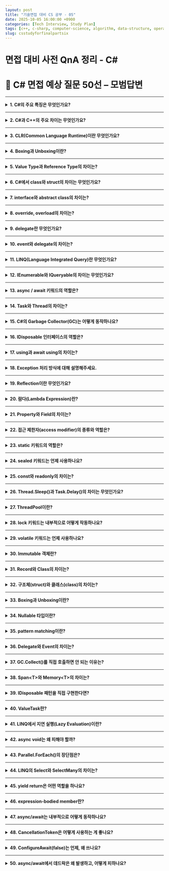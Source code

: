 ```yaml
---
layout: post
title: "기술면접 대비 CS 공부 - 05"
date: 2025-10-05 16:00:00 +0900
categories: [Tech Interview, Study Plan]
tags: [c++, c-sharp, computer-science, algorithm, data-structure, operating-system, network, database, design-pattern, unity, unreal]
slug: csstudyforfinalpartsix
---
```


# 면접 대비 사전 QnA 정리 - C#


# 🔷 C# 면접 예상 질문 50선 – 모범답변

---

<details markdown="1">
<summary><strong>1. C#의 주요 특징은 무엇인가요?</strong></summary>

<strong>🧠 핵심 요약</strong>  
- C#은 **객체지향 언어(OOP)** 기반으로, **안전성**, **생산성**, **자동 메모리 관리(GC)**, **.NET 통합성**이 강점입니다.

---

<strong>🔹 상세설명</strong>  
C#은 Microsoft의 .NET Framework 위에서 동작하는 언어로, C++의 성능과 Java의 안정성을 결합했습니다.  
주요 특징은 다음과 같습니다:  
1. **객체지향(OOP)** 지원 — 캡슐화, 상속, 다형성  
2. **자동 메모리 관리(GC)**  
3. **타입 안정성(Type Safety)**  
4. **LINQ, async/await, 람다** 등 고급 문법 제공  
5. **Cross-platform (.NET Core)** 지원  

---

<strong>💬 면접식 답변</strong>  
C#은 객체지향 언어로서 생산성과 안정성을 동시에 제공합니다.  
특히 자동 메모리 관리(GC)와 async/await 같은 고급 기능이 있어 현대적인 애플리케이션 개발에 적합합니다.
</details>

---

<details markdown="1">
<summary><strong>2. C#과 C++의 주요 차이는 무엇인가요?</strong></summary>

<strong>🧠 핵심 요약</strong>  
- C++은 **메모리 직접 제어**, C#은 **GC 자동 관리**  
- C#은 **.NET 런타임 환경에서 안전성 중심**,  
  C++은 **네이티브 퍼포먼스 중심**

---

<strong>🔹 상세설명</strong>  
| 항목 | C++ | C# |
|------|------|------|
| 메모리 | 수동 관리 (new/delete) | 자동 관리 (GC) |
| 실행 | Native (컴파일 → 기계어) | CLR 위에서 JIT 컴파일 |
| 포인터 | 직접 접근 가능 | 제한적 (unsafe 블록) |
| 플랫폼 | 독립적 빌드 필요 | .NET 런타임 종속 |
| 주요 용도 | 게임 엔진, 시스템 | 앱/서버, 클라우드 |

---

<strong>💬 면접식 답변</strong>  
C++은 메모리를 직접 다루기 때문에 성능이 높지만 위험합니다.  
C#은 .NET 런타임에서 GC로 메모리를 관리해 안정적이고 개발 속도가 빠릅니다.
</details>

---

<details markdown="1">
<summary><strong>3. CLR(Common Language Runtime)이란 무엇인가요?</strong></summary>

<strong>🧠 핵심 요약</strong>  
- .NET 실행 환경으로, C#, VB.NET 등 다양한 언어를 **공통 중간 언어(IL)** 로 실행시켜줍니다.

---

<strong>🔹 상세설명</strong>  
CLR은 .NET의 핵심 런타임 엔진입니다.  
컴파일된 C# 코드는 **IL(Intermediate Language)** 로 변환되고,  
실행 시 **JIT(Just-In-Time) 컴파일러**가 IL을 기계어로 변환합니다.  
CLR은 GC, 예외 처리, 스레드 관리, 보안, 타입 검증 등을 제공합니다.

---

<strong>💬 면접식 답변</strong>  
CLR은 .NET의 런타임으로, IL 코드를 기계어로 변환해 실행하며  
GC, 예외 처리, 보안 등을 관리해 개발자가 안정적으로 프로그램을 작성할 수 있도록 돕습니다.
</details>

---

<details markdown="1">
<summary><strong>4. Boxing과 Unboxing이란?</strong></summary>

<strong>🧠 핵심 요약</strong>  
- **Boxing**: 값 타입 → 참조 타입(object) 변환  
- **Unboxing**: 참조 타입(object) → 값 타입 변환  
- 둘 다 **성능 비용 발생**

---

<strong>🔹 상세설명</strong>  
C#에서 int, float 같은 값 타입을 object에 담으면 **Boxing**이 발생합니다.  
반대로 object에서 다시 값 타입으로 꺼낼 때는 **Unboxing**이 일어납니다.  
이 과정은 힙 메모리 할당 및 복사를 수반하므로 성능 저하의 원인이 됩니다.  

```csharp
int a = 10;
object b = a;     // Boxing
int c = (int)b;   // Unboxing
```

---

<strong>💬 면접식 답변</strong>  
Boxing은 값 타입을 참조형으로 변환하는 과정이고,  
Unboxing은 그 반대입니다.  
둘 다 힙 메모리 할당이 일어나므로 가능하면 제네릭을 사용해 피하는 것이 좋습니다.
</details>

---

<details markdown="1">
<summary><strong>5. Value Type과 Reference Type의 차이는?</strong></summary>

<strong>🧠 핵심 요약</strong>  
- **Value Type**: 스택에 저장, 복사 시 값이 복제됨  
- **Reference Type**: 힙에 저장, 참조를 공유  

---

<strong>🔹 상세설명</strong>  
| 구분 | Value Type | Reference Type |
|------|-------------|----------------|
| 저장 위치 | Stack | Heap |
| 예시 | int, float, struct | class, string, array |
| 복사 방식 | 값 복사 | 참조 복사 |
| GC 영향 | 없음 | GC 관리 대상 |

---

<strong>💬 면접식 답변</strong>  
Value Type은 스택에 직접 값이 저장되고, Reference Type은 힙에 저장된 객체를 참조합니다.  
구조체(struct)는 값 타입이고, 클래스(class)는 참조 타입입니다.
</details>

---

<details markdown="1">
<summary><strong>6. C#에서 class와 struct의 차이는 무엇인가요?</strong></summary>

<strong>🧠 핵심 요약</strong>  
- **class**: 참조 타입(Heap), 상속 가능  
- **struct**: 값 타입(Stack), 상속 불가  

---

<strong>🔹 상세설명</strong>  
- struct는 **값 타입**이라 스택에 저장되고, 복사 시 값 자체가 복제됩니다.  
- class는 **참조 타입**으로 힙에 저장되고, GC의 관리 대상입니다.  
- struct는 **상속이 불가능**, 하지만 인터페이스 구현은 가능.  

---

<strong>💬 면접식 답변</strong>  
class는 참조 타입으로 힙에 저장되고 상속이 가능하지만,  
struct는 값 타입으로 가볍고 빠르며 주로 작은 데이터 묶음을 표현할 때 사용합니다.
</details>

---

<details markdown="1">
<summary><strong>7. interface와 abstract class의 차이는?</strong></summary>

<strong>🧠 핵심 요약</strong>  
- **interface**: 규약 정의 (모든 메서드 추상)  
- **abstract class**: 일부 구현 포함 가능  

---

<strong>🔹 상세설명</strong>  
| 항목 | interface | abstract class |
|------|------------|----------------|
| 목적 | 계약 정의 | 공통 로직 + 추상 정의 |
| 구현 여부 | 불가능 (C# 8.0 이후 default 가능) | 가능 |
| 다중 상속 | 가능 | 불가능 |
| 필드 보유 | 불가 | 가능 |

---

<strong>💬 면접식 답변</strong>  
interface는 규약을 정의하고, abstract class는 공통 로직을 포함할 수 있습니다.  
보통 클래스 간 공통 기능을 나누고 싶다면 abstract class,  
역할 정의 위주라면 interface를 사용합니다.
</details>

---

<details markdown="1">
<summary><strong>8. override, overload의 차이는?</strong></summary>

<strong>🧠 핵심 요약</strong>  
- **override**: 부모의 virtual 메서드 재정의  
- **overload**: 같은 이름, 다른 매개변수로 다형성 구현  

---

<strong>🔹 상세설명</strong>  
```csharp
class Base {
    public virtual void Print() {}
}

class Derived : Base {
    public override void Print() {}  // override
}

void Print(int a) {}  
void Print(string s) {}  // overload
```
- 오버로딩은 **컴파일 타임 다형성**,  
  오버라이드는 **런타임 다형성**.  

---

<strong>💬 면접식 답변</strong>  
Overload는 같은 이름의 메서드를 인자만 다르게 정의하는 것이고,  
Override는 부모 클래스의 virtual 메서드를 재정의하는 것입니다.
</details>

---

<details markdown="1">
<summary><strong>9. delegate란 무엇인가요?</strong></summary>

<strong>🧠 핵심 요약</strong>  
- 메서드를 **변수처럼 참조**할 수 있는 형식  
- 콜백(callback) 구현에 사용  

---

<strong>🔹 상세설명</strong>  
```csharp
delegate void MyDelegate(string msg);
MyDelegate d = Print;
d("Hello!");
```
- 메서드를 참조하는 타입으로, 이벤트 시스템과 콜백 함수에 사용됩니다.  
- C#에서는 **람다, 익명 메서드**와 결합되어 강력한 표현 가능.  

---

<strong>💬 면접식 답변</strong>  
Delegate는 메서드를 변수처럼 저장하고 실행할 수 있는 참조 타입입니다.  
주로 콜백 함수나 이벤트 처리에서 사용됩니다.
</details>

---

<details markdown="1">
<summary><strong>10. event와 delegate의 차이는?</strong></summary>

<strong>🧠 핵심 요약</strong>  
- **delegate**: 메서드 참조  
- **event**: delegate를 기반으로 한 **이벤트 모델**

---

<strong>🔹 상세설명</strong>  
- event는 delegate를 캡슐화해 외부에서 직접 호출 불가.  
- 이벤트 구독(`+=`), 해제(`-=`)만 허용.  

```csharp
public event Action OnClicked;
```

---

<strong>💬 면접식 답변</strong>  
delegate는 단순히 메서드를 참조하는 타입이고,  
event는 delegate를 기반으로 한 안전한 이벤트 시스템입니다.  
event는 외부에서 직접 실행할 수 없다는 점이 다릅니다.
</details>

---

<details markdown="1">
<summary><strong>11. LINQ(Language Integrated Query)란 무엇인가요?</strong></summary>

<strong>🧠 핵심 요약</strong>  
- LINQ는 C#에서 **데이터를 질의(Query)** 하는 기능.  
- SQL 스타일 문법을 코드에 직접 통합할 수 있음.

---

<strong>🔹 상세설명</strong>  
- LINQ는 컬렉션, XML, DB 등 다양한 데이터 소스를 일관된 방식으로 탐색할 수 있게 해줍니다.  
- `IEnumerable<T>` 또는 `IQueryable<T>`를 기반으로 동작합니다.  
- **지연 실행(Lazy Evaluation)** 을 지원하여, 실제로 결과가 필요할 때만 쿼리가 실행됩니다.

```csharp
var result = from n in numbers
             where n % 2 == 0
             select n;
```

---

<strong>💬 면접식 답변</strong>  
LINQ는 C#에 내장된 데이터 질의 언어로, SQL처럼 데이터를 직접 필터링하고 가공할 수 있습니다.  
코드 가독성과 유지보수성이 높아지는 장점이 있습니다.
</details>

---

<details markdown="1">
<summary><strong>12. IEnumerable와 IQueryable의 차이는 무엇인가요?</strong></summary>

<strong>🧠 핵심 요약</strong>  
- `IEnumerable`: **메모리 내 컬렉션**에서 순차적으로 처리.  
- `IQueryable`: **원격 데이터 소스(DB)** 에 질의문으로 변환되어 실행.

---

<strong>🔹 상세설명</strong>  
- `IEnumerable`은 데이터를 **모두 가져온 뒤** 필터링. (메모리 내 연산)  
- `IQueryable`은 **지연 실행 쿼리**를 SQL로 변환해 DB에서 처리.  
- `IQueryable`은 LINQ-to-SQL, Entity Framework에서 주로 사용됩니다.

---

<strong>💬 면접식 답변</strong>  
IEnumerable은 메모리 내 컬렉션용, IQueryable은 DB 질의용입니다.  
즉, IQueryable은 SQL로 변환되어 서버에서 실행되므로 성능 면에서 효율적입니다.
</details>

---

<details markdown="1">
<summary><strong>13. async / await 키워드의 역할은?</strong></summary>

<strong>🧠 핵심 요약</strong>  
- **async**: 비동기 메서드 정의  
- **await**: 비동기 작업을 기다림 (스레드 블로킹 없이)

---

<strong>🔹 상세설명</strong>  
- `async` 메서드는 내부에 `await`를 포함해 비동기 실행을 정의.  
- `await`는 **비동기 작업(Task)** 이 완료될 때까지 제어권을 반환.  
- 스레드를 블로킹하지 않아 UI 응답성이 유지됩니다.

```csharp
async Task<int> LoadDataAsync() {
    await Task.Delay(1000);
    return 42;
}
```

---

<strong>💬 면접식 답변</strong>  
async/await는 비동기 작업을 동기식처럼 작성할 수 있게 해주는 구문입니다.  
스레드를 블로킹하지 않아 UI나 서버 응답성을 유지할 수 있습니다.
</details>

---

<details markdown="1">
<summary><strong>14. Task와 Thread의 차이는?</strong></summary>

<strong>🧠 핵심 요약</strong>  
- **Thread**: 실제 OS 레벨의 실행 단위  
- **Task**: Thread 위에서 동작하는 **작업 단위(추상화)**  

---

<strong>🔹 상세설명</strong>  
- Thread는 OS가 직접 관리하며, 생성 비용이 높습니다.  
- Task는 ThreadPool 위에서 실행되며, **스케줄링과 예외 처리**가 내장되어 있습니다.  
- 비동기 병렬 처리 시 `Task`를 권장합니다.

```csharp
Task.Run(() => Console.WriteLine("Async Task"));
```

---

<strong>💬 면접식 답변</strong>  
Thread는 실제 실행 단위이고, Task는 이를 추상화한 고수준 작업 단위입니다.  
Task는 예외 처리와 스케줄링을 자동으로 관리하기 때문에 더 안전합니다.
</details>

---

<details markdown="1">
<summary><strong>15. C#의 Garbage Collector(GC)는 어떻게 동작하나요?</strong></summary>

<strong>🧠 핵심 요약</strong>  
- **세대별(Generational) GC** 구조  
- 불필요한 객체를 자동으로 회수하며, 힙을 관리함.

---

<strong>🔹 상세설명</strong>  
- C# GC는 **세대(Generation 0, 1, 2)** 로 구분합니다.  
- 최근 생성된 객체(Gen 0)는 빠르게 수집되고, 오래된 객체는 상위 세대로 승격됩니다.  
- GC는 Mark → Sweep → Compact 과정을 거칩니다.  
- 백그라운드 수집, Low Latency 모드 등도 제공됩니다.

---

<strong>💬 면접식 답변</strong>  
C#의 GC는 세대별 수집 방식을 사용해 성능을 최적화합니다.  
짧게 사는 객체는 빠르게 회수하고, 오래 사는 객체는 덜 자주 검사해 효율을 높입니다.
</details>

---

<details markdown="1">
<summary><strong>16. IDisposable 인터페이스의 역할은?</strong></summary>

<strong>🧠 핵심 요약</strong>  
- **비관리 리소스**(파일, DB, 소켓 등)를 명시적으로 해제하는 패턴 제공.

---

<strong>🔹 상세설명</strong>  
- GC는 관리 힙만 회수하므로, **파일 핸들·소켓·DB 연결** 같은 비관리 자원은 직접 해제해야 합니다.  
- `IDisposable.Dispose()` 메서드로 리소스 해제를 정의하고,  
  `using` 문으로 자동 호출할 수 있습니다.

```csharp
using (var fs = new FileStream("data.txt", FileMode.Open)) {
    // 파일 사용
}
```

---

<strong>💬 면접식 답변</strong>  
IDisposable은 비관리 리소스를 안전하게 해제하기 위한 인터페이스입니다.  
using 문을 사용하면 Dispose가 자동 호출되어 누수를 방지합니다.
</details>

---

<details markdown="1">
<summary><strong>17. using과 await using의 차이는?</strong></summary>

<strong>🧠 핵심 요약</strong>  
- **using**: 동기 리소스 해제  
- **await using**: 비동기 리소스 해제 (`IAsyncDisposable`)

---

<strong>🔹 상세설명</strong>  
C# 8.0부터 `IAsyncDisposable` 인터페이스가 도입되어  
비동기 리소스를 안전하게 해제할 수 있습니다.  

```csharp
await using var conn = new SqlConnection(...);
```

- `DisposeAsync()` 메서드가 호출되어 비동기적으로 리소스 정리 수행.

---

<strong>💬 면접식 답변</strong>  
await using은 비동기 리소스를 해제하기 위한 구문으로,  
네트워크 스트림이나 DB 연결처럼 비동기 처리가 필요한 자원에서 사용됩니다.
</details>

---

<details markdown="1">
<summary><strong>18. Exception 처리 방식에 대해 설명해주세요.</strong></summary>

<strong>🧠 핵심 요약</strong>  
- C#은 **try-catch-finally** 구문으로 예외를 처리.  
- 예외는 **객체(클래스)** 형태로 전달됩니다.

---

<strong>🔹 상세설명</strong>  
- 모든 예외는 `System.Exception`을 상속.  
- 예외 발생 시 스택 언와인딩(Stack Unwinding)이 일어나며,  
  가장 가까운 catch 블록이 실행됩니다.  
- finally는 예외 여부와 관계없이 항상 실행됩니다.  

---

<strong>💬 면접식 답변</strong>  
C#의 예외는 객체 기반으로 전달되며, try-catch-finally로 안전하게 처리합니다.  
자원 해제가 필요할 땐 finally 또는 using을 함께 사용하는 것이 좋습니다.
</details>

---

<details markdown="1">
<summary><strong>19. Reflection이란 무엇인가요?</strong></summary>

<strong>🧠 핵심 요약</strong>  
- 실행 중에 **형식 정보(Type Metadata)** 를 조사·조작하는 기능.  

---

<strong>🔹 상세설명</strong>  
Reflection은 런타임에 객체의 타입, 메서드, 프로퍼티, 어트리뷰트를 조회하고 호출할 수 있게 합니다.  

```csharp
Type t = typeof(MyClass);
MethodInfo m = t.GetMethod("Run");
m.Invoke(obj, null);
```

- 주로 **플러그인 로딩**, **DI 컨테이너**, **직렬화** 등에 사용됩니다.  
- 단점: 성능이 느리고, 런타임 오류 가능성이 있음.  

---

<strong>💬 면접식 답변</strong>  
Reflection은 런타임에 타입 정보를 읽거나 수정하는 기능입니다.  
DI 컨테이너나 JSON 직렬화 라이브러리 내부에서 많이 사용됩니다.
</details>

---

<details markdown="1">
<summary><strong>20. 람다(Lambda Expression)란?</strong></summary>

<strong>🧠 핵심 요약</strong>  
- 익명 메서드를 간결하게 표현하는 문법.  
- delegate와 함께 사용됨.

---

<strong>🔹 상세설명</strong>  
```csharp
Func<int, int> square = x => x * x;
```
- 람다는 익명 함수로, 인라인에서 정의 가능.  
- **LINQ**, **이벤트**, **Task**, **Delegate** 등에서 자주 사용됩니다.  
- `=>` 연산자는 입력과 출력의 관계를 나타냅니다.  

---

<strong>💬 면접식 답변</strong>  
람다는 익명 메서드를 간단히 표현하는 문법으로, 코드 가독성을 높이고  
LINQ나 콜백 함수에서 자주 활용됩니다.
</details>

---

<details markdown="1">
<summary><strong>21. Property와 Field의 차이는?</strong></summary>

<strong>🧠 핵심 요약</strong>  
- **Field**: 실제 데이터를 저장하는 변수  
- **Property**: Field를 캡슐화한 접근자  

---

<strong>🔹 상세설명</strong>  
```csharp
private int _hp;
public int HP {
    get => _hp;
    set => _hp = Math.Max(0, value);
}
```
- Property는 Field에 접근하기 전 **유효성 검사, 로직 삽입**이 가능.  
- **자동 구현 프로퍼티(auto-property)**: `public int HP { get; set; }`  

---

<strong>💬 면접식 답변</strong>  
Field는 단순한 데이터 저장소이고, Property는 이를 제어하는 인터페이스 역할을 합니다.  
캡슐화를 유지하기 위해 Field 대신 Property를 사용하는 것이 일반적입니다.
</details>

---

<details markdown="1">
<summary><strong>22. 접근 제한자(access modifier)의 종류와 역할은?</strong></summary>

<strong>🧠 핵심 요약</strong>  
- **public**: 모든 곳에서 접근 가능  
- **private**: 클래스 내부 전용  
- **protected**, **internal**, **protected internal**, **private protected** 지원

---

<strong>🔹 상세설명</strong>  
| 제한자 | 설명 |
|---------|------|
| public | 모든 코드에서 접근 가능 |
| private | 클래스 내부 전용 |
| protected | 상속 클래스에서 접근 가능 |
| internal | 같은 어셈블리 내에서 접근 가능 |
| protected internal | 상속 + 같은 어셈블리 |
| private protected | 상속 + 같은 클래스 내 |

---

<strong>💬 면접식 답변</strong>  
접근 제한자는 클래스의 캡슐화를 강화하는 역할을 합니다.  
보통 필드는 private, Property는 public으로 두어 내부 상태를 보호합니다.
</details>

---

<details markdown="1">
<summary><strong>23. static 키워드의 역할은?</strong></summary>

<strong>🧠 핵심 요약</strong>  
- 클래스의 **인스턴스와 무관하게** 공통으로 사용하는 멤버를 정의.  

---

<strong>🔹 상세설명</strong>  
- static 멤버는 **클래스 단위로 공유**되며, 인스턴스 생성 없이 접근 가능합니다.  
- 프로그램 시작 시 메모리에 한 번만 로드됩니다.  
- 정적 생성자(static constructor)는 한 번만 실행됩니다.

---

<strong>💬 면접식 답변</strong>  
static은 모든 인스턴스가 공유하는 멤버를 정의할 때 사용합니다.  
전역 유틸리티 클래스나 Singleton 구현 시 자주 사용됩니다.
</details>

---

<details markdown="1">
<summary><strong>24. sealed 키워드는 언제 사용하나요?</strong></summary>

<strong>🧠 핵심 요약</strong>  
- 클래스의 **상속을 금지**하거나  
  메서드의 **재정의를 방지**할 때 사용.

---

<strong>🔹 상세설명</strong>  
- `sealed class` → 더 이상 상속 불가  
- `sealed override` → 상속받은 메서드 재정의 불가  

```csharp
sealed class Player {}
```

---

<strong>💬 면접식 답변</strong>  
sealed는 클래스나 메서드의 상속·재정의를 막아 안정성과 의도된 동작을 보장합니다.
</details>

---

<details markdown="1">
<summary><strong>25. const와 readonly의 차이는?</strong></summary>

<strong>🧠 핵심 요약</strong>  
- **const**: 컴파일 타임 상수  
- **readonly**: 런타임에 한 번만 할당 가능  

---

<strong>🔹 상세설명</strong>  
- const는 컴파일 시 값이 결정됨. (컴파일된 곳에 상수값 삽입)  
- readonly는 생성자에서 한 번만 할당 가능.  

```csharp
const float PI = 3.14f;
readonly string Name = "Lorkhan";
```

---

<strong>💬 면접식 답변</strong>  
const는 컴파일 시 고정되는 상수이고, readonly는 런타임에 한 번만 설정 가능한 상수입니다.  
주로 객체별 상수엔 readonly를, 전역 상수엔 const를 사용합니다.
</details>

---

<details markdown="1">
<summary><strong>26. Thread.Sleep()과 Task.Delay()의 차이는 무엇인가요?</strong></summary>

<strong>🧠 핵심 요약</strong>  
- `Thread.Sleep()`은 **현재 스레드를 차단(blocking)**  
- `Task.Delay()`는 **비동기로 대기(non-blocking)**

---

<strong>🔹 상세설명</strong>  
- `Thread.Sleep(ms)`는 지정된 시간 동안 **스레드를 정지**시켜 CPU를 점유하지 않게 합니다.  
- 하지만, 스레드 자체가 멈추므로 UI나 다른 비동기 작업이 함께 정지할 수 있습니다.  
- `Task.Delay(ms)`는 Task 기반 비동기 대기 함수로, 스레드를 점유하지 않고 **비동기적으로 기다립니다.**

```csharp
await Task.Delay(1000); // 스레드 점유 X
Thread.Sleep(1000);     // 스레드 차단 O
```

---

<strong>💬 면접식 답변</strong>  
Thread.Sleep은 실제 스레드를 멈추지만, Task.Delay는 스레드를 점유하지 않고 기다립니다.  
UI나 서버 환경에서는 Task.Delay를 사용해야 효율적입니다.
</details>

---

<details markdown="1">
<summary><strong>27. ThreadPool이란?</strong></summary>

<strong>🧠 핵심 요약</strong>  
- **재사용 가능한 스레드 집합**으로, Task나 비동기 처리의 기반 구조.  

---

<strong>🔹 상세설명</strong>  
- .NET 런타임은 미리 일정 수의 스레드를 생성해 두고, 요청이 오면 재활용합니다.  
- 스레드 생성·소멸 비용이 크기 때문에, 재사용을 통해 성능을 높입니다.  
- `Task.Run()` 역시 내부적으로 ThreadPool을 사용합니다.

---

<strong>💬 면접식 답변</strong>  
ThreadPool은 재사용 가능한 스레드 모음으로, 매번 새 스레드를 만들지 않고 효율적으로 작업을 처리합니다.  
대부분의 비동기 작업은 ThreadPool 기반으로 동작합니다.
</details>

---

<details markdown="1">
<summary><strong>28. lock 키워드는 내부적으로 어떻게 작동하나요?</strong></summary>

<strong>🧠 핵심 요약</strong>  
- Monitor.Enter/Exit 구조를 래핑한 문법.  
- 하나의 스레드만 해당 블록에 진입하도록 보장.

---

<strong>🔹 상세설명</strong>  
- `lock(obj)`는 Monitor 클래스를 이용해 스레드 간 자원 접근을 제어합니다.  
- 동시에 두 스레드가 같은 객체를 잠그려 하면, 하나는 대기 상태로 들어갑니다.  
- deadlock 방지를 위해 항상 lock 순서를 일관성 있게 유지해야 합니다.

```csharp
lock (syncObj) {
    // 임계 구역
}
```

---

<strong>💬 면접식 답변</strong>  
lock은 Monitor 기반으로 동작하며, 한 번에 한 스레드만 임계 구역에 들어갈 수 있게 합니다.  
단, lock 순서를 지키지 않으면 데드락이 발생할 수 있습니다.
</details>

---

<details markdown="1">
<summary><strong>29. volatile 키워드는 언제 사용하나요?</strong></summary>

<strong>🧠 핵심 요약</strong>  
- CPU 캐시가 아닌 **메인 메모리**에서 항상 값을 읽게 함.  
- 멀티스레드 환경에서 변수 일관성을 보장.

---

<strong>🔹 상세설명</strong>  
- 컴파일러나 CPU가 변수 접근을 최적화하면서 캐시를 사용할 수 있습니다.  
- volatile을 붙이면 해당 변수는 매번 메모리에서 읽고, 캐시에 저장되지 않습니다.  
- 단, 복합 연산(++, += 등)은 여전히 원자적이지 않으므로 lock이 필요할 수 있습니다.

---

<strong>💬 면접식 답변</strong>  
volatile은 멀티스레드 환경에서 변수의 최신 값을 보장하기 위한 키워드입니다.  
하지만 원자성을 보장하지 않으므로, 필요 시 lock과 함께 사용합니다.
</details>

---

<details markdown="1">
<summary><strong>30. Immutable 객체란?</strong></summary>

<strong>🧠 핵심 요약</strong>  
- 한 번 생성되면 **상태가 변경되지 않는 객체**  
- 스레드 안전(Thread-safe)함.

---

<strong>🔹 상세설명</strong>  
- 대표 예: `string`, `System.Uri`, `DateTime`  
- 내부 값이 바뀌면 새 객체를 반환합니다.  
- 데이터의 일관성과 스레드 안전성을 유지할 수 있습니다.  

```csharp
string a = "Hello";
string b = a.Replace("H", "Y"); // 새로운 문자열 생성
```

---

<strong>💬 면접식 답변</strong>  
Immutable 객체는 한 번 만들어지면 변경할 수 없기 때문에, 스레드 간 공유 시 안전합니다.  
string이나 record가 대표적인 예입니다.
</details>

---

<details markdown="1">
<summary><strong>31. Record와 Class의 차이는?</strong></summary>

<strong>🧠 핵심 요약</strong>  
- Record: **값 기반(Value-based)** 비교  
- Class: **참조 기반(Reference-based)** 비교

---

<strong>🔹 상세설명</strong>  
- record는 값의 동등성(Equals, ==)을 자동으로 비교합니다.  
- class는 참조 비교(같은 객체인지)만 수행합니다.  
- record는 `with` 키워드로 불변 데이터 복사가 가능합니다.  

```csharp
public record Player(string Name, int Level);
```

---

<strong>💬 면접식 답변</strong>  
record는 값 자체로 동일성을 판단하고, class는 참조로 판단합니다.  
즉, record는 DTO나 immutable 데이터 전달용으로 적합합니다.
</details>

---

<details markdown="1">
<summary><strong>32. 구조체(struct)와 클래스(class)의 차이는?</strong></summary>

<strong>🧠 핵심 요약</strong>  
- **struct**: 값 타입 (스택에 저장)  
- **class**: 참조 타입 (힙에 저장)

---

<strong>🔹 상세설명</strong>  
- struct는 복사가 이루어지고, class는 참조가 전달됩니다.  
- struct는 상속이 불가능하지만 인터페이스는 구현할 수 있습니다.  
- 소규모 데이터 집합(Point, Vector 등)에 유리합니다.

---

<strong>💬 면접식 답변</strong>  
struct는 값 타입이라 가볍고 빠르지만 상속이 불가능합니다.  
class는 참조 타입으로, 더 큰 객체나 다형성이 필요한 경우 적합합니다.
</details>

---

<details markdown="1">
<summary><strong>33. Boxing과 Unboxing이란?</strong></summary>

<strong>🧠 핵심 요약</strong>  
- **Boxing**: 값 타입을 참조 타입(object)으로 변환  
- **Unboxing**: 참조 타입을 다시 값 타입으로 변환

---

<strong>🔹 상세설명</strong>  
- 박싱 시 힙에 새 객체가 생성되어 값이 복사됩니다.  
- 언박싱 시 다시 스택으로 값을 꺼내와 캐스팅됩니다.  
- 성능 오버헤드가 크기 때문에 자주 수행되면 피해야 합니다.  

```csharp
int a = 10;
object b = a;   // Boxing
int c = (int)b; // Unboxing
```

---

<strong>💬 면접식 답변</strong>  
Boxing은 값 타입을 object로 감싸는 과정이고, Unboxing은 반대로 되돌리는 과정입니다.  
힙 메모리를 사용하므로 성능에 주의해야 합니다.
</details>

---

<details markdown="1">
<summary><strong>34. Nullable 타입이란?</strong></summary>

<strong>🧠 핵심 요약</strong>  
- 값 타입에 null을 허용하기 위한 타입(`T?`)  

---

<strong>🔹 상세설명</strong>  
- 일반 값 타입(int, float)은 null 불가.  
- `int?`, `float?` 등으로 선언하면 null 값을 가질 수 있습니다.  
- `HasValue`와 `Value` 속성으로 접근합니다.  

---

<strong>💬 면접식 답변</strong>  
Nullable은 값 타입에서도 null을 다룰 수 있게 해주는 기능입니다.  
DB나 입력 데이터에서 값이 비어 있을 수 있는 경우 유용합니다.
</details>

---

<details markdown="1">
<summary><strong>35. pattern matching이란?</strong></summary>

<strong>🧠 핵심 요약</strong>  
- **조건 분기문을 더 간결하게 표현**하는 기능.  
- C# 7 이상부터 switch 표현식 강화.

---

<strong>🔹 상세설명</strong>  
- 타입 검사, 값 비교, null 체크를 간결하게 수행.  
- `switch`, `is`, `when` 패턴을 조합해 사용.  

```csharp
object obj = 42;
if (obj is int n && n > 0)
    Console.WriteLine("Positive int");
```

---

<strong>💬 면접식 답변</strong>  
pattern matching은 타입과 조건을 동시에 검사하는 문법으로,  
switch와 is 구문을 간결하게 만들어줍니다.
</details>

---

<details markdown="1">
<summary><strong>36. Delegate와 Event의 차이는?</strong></summary>

<strong>🧠 핵심 요약</strong>  
- **Delegate**: 함수 포인터  
- **Event**: Delegate에 접근 제어자를 추가한 것

---

<strong>🔹 상세설명</strong>  
- Delegate는 콜백을 위한 타입으로, 여러 메서드를 동시에 등록할 수 있습니다.  
- Event는 외부에서 **+=, -=** 만 가능하고, 직접 호출은 불가능합니다.  

---

<strong>💬 면접식 답변</strong>  
Delegate는 함수를 직접 참조하는 타입이고, Event는 이를 안전하게 감싸 외부 호출을 막은 구조입니다.
</details>

---

<details markdown="1">
<summary><strong>37. GC.Collect()를 직접 호출하면 안 되는 이유는?</strong></summary>

<strong>🧠 핵심 요약</strong>  
- GC는 자동으로 최적화된 시점에 동작  
- 강제 호출 시 **성능 저하와 일시 정지** 발생

---

<strong>🔹 상세설명</strong>  
- GC는 세대별로 메모리를 효율적으로 관리합니다.  
- 개발자가 임의로 `GC.Collect()`를 호출하면, 모든 세대를 강제로 검사하여 프로그램이 멈출 수 있습니다.  
- 일반적으로 명시 호출은 권장되지 않습니다.  

---

<strong>💬 면접식 답변</strong>  
GC.Collect()는 런타임의 최적화된 타이밍을 깨뜨리므로, 직접 호출은 피해야 합니다.  
특수한 상황(대규모 자원 해제 직후 등)에서만 예외적으로 사용됩니다.
</details>

---

<details markdown="1">
<summary><strong>38. Span&lt;T&gt;와 Memory&lt;T&gt;의 차이는?</strong></summary>

<strong>🧠 핵심 요약</strong>  
- Span: **스택 메모리 전용**(비관리 메모리 접근 불가)  
- Memory: **비동기·힙 메모리까지 지원**

---

<strong>🔹 상세설명</strong>  
- Span은 구조체 기반이며, **스택 영역에서 빠른 슬라이싱**을 지원.  
- Memory는 힙·비동기 시나리오에서도 안전하게 데이터를 관리.  
- Span은 `ref struct`이므로 async, lambda 등에서 사용 불가.

---

<strong>💬 면접식 답변</strong>  
Span은 빠른 메모리 접근용 스택 기반 구조체고, Memory는 비동기·힙까지 확장 가능한 버전입니다.
</details>

---

<details markdown="1">
<summary><strong>39. IDisposable 패턴을 직접 구현한다면?</strong></summary>

<strong>🧠 핵심 요약</strong>  
- Dispose 호출 여부를 추적하고, 중복 해제 방지.  

---

<strong>🔹 상세설명</strong>  
```csharp
public class MyClass : IDisposable {
    private bool disposed;
    public void Dispose() {
        if (!disposed) {
            disposed = true;
            GC.SuppressFinalize(this);
        }
    }
}
```

---

<strong>💬 면접식 답변</strong>  
Dispose 패턴은 리소스가 한 번만 해제되도록 보호하고,  
GC가 중복으로 호출하지 않게 SuppressFinalize를 사용합니다.
</details>

---

<details markdown="1">
<summary><strong>40. ValueTask란?</strong></summary>

<strong>🧠 핵심 요약</strong>  
- Task보다 **가벼운 비동기 반환 타입**  
- 결과가 즉시 제공될 때 성능 이점이 있음.

---

<strong>🔹 상세설명</strong>  
- Task는 항상 힙 객체를 생성하지만, ValueTask는 구조체로 힙 할당을 줄입니다.  
- 단, 재사용이나 중복 Await은 금지되어 있습니다.  

---

<strong>💬 면접식 답변</strong>  
ValueTask는 경량 비동기 반환 타입으로, 자주 호출되는 함수에서 불필요한 Task 생성 비용을 줄여줍니다.
</details>

---

<details markdown="1">
<summary><strong>41. LINQ에서 지연 실행(Lazy Evaluation)이란?</strong></summary>

<strong>🧠 핵심 요약</strong>  
- 결과가 실제로 필요할 때만 쿼리가 실행되는 메커니즘.

---

<strong>🔹 상세설명</strong>  
- LINQ의 대부분의 연산자는 `IEnumerable`을 반환합니다.  
- `ToList()`, `Count()` 등을 호출해야 쿼리가 실행됩니다.  

---

<strong>💬 면접식 답변</strong>  
LINQ는 기본적으로 지연 실행을 사용해, 결과가 필요할 때만 실제 데이터를 가져옵니다.  
이를 통해 불필요한 연산을 줄일 수 있습니다.
</details>

---

<details markdown="1">
<summary><strong>42. async void는 왜 피해야 할까?</strong></summary>

<strong>🧠 핵심 요약</strong>  
- 예외를 잡을 수 없고, 호출자가 제어할 수 없음.

---

<strong>🔹 상세설명</strong>  
- 일반적으로 `Task`나 `Task<T>`를 반환해야 예외를 await로 전달 가능.  
- async void는 이벤트 핸들러 외에는 사용 금지.  

---

<strong>💬 면접식 답변</strong>  
async void는 호출자가 완료 여부나 예외를 알 수 없기 때문에, Task를 반환해야 안전한 비동기 처리가 가능합니다.
</details>

---

<details markdown="1">
<summary><strong>43. Parallel.ForEach()의 장단점은?</strong></summary>

<strong>🧠 핵심 요약</strong>  
- 장점: 자동 병렬화, 빠른 데이터 처리  
- 단점: 순서 보장 X, 부하 균형 이슈

---

<strong>🔹 상세설명</strong>  
- 내부적으로 ThreadPool을 사용하여 병렬 반복 수행.  
- 작업 순서가 중요하거나 부하가 불균일하면 속도 저하 가능.  

---

<strong>💬 면접식 답변</strong>  
Parallel.ForEach는 CPU 코어를 활용해 반복문을 병렬 실행하지만,  
순서나 부하 균형이 중요하다면 Task 기반 병렬화가 더 적합합니다.
</details>

---

<details markdown="1">
<summary><strong>44. LINQ의 Select와 SelectMany의 차이는?</strong></summary>

<strong>🧠 핵심 요약</strong>  
- Select: 1:1 매핑  
- SelectMany: 1:N 평탄화(flatten)

---

<strong>🔹 상세설명</strong>  
- Select는 각 요소를 새 값으로 변환.  
- SelectMany는 내부 컬렉션을 하나로 평탄화.  

```csharp
list.SelectMany(x => x.Items);
```

---

<strong>💬 면접식 답변</strong>  
Select는 요소 변환, SelectMany는 내부 컬렉션을 풀어서 단일 시퀀스로 만듭니다.
</details>

---

<details markdown="1">
<summary><strong>45. yield return은 어떤 역할을 하나요?</strong></summary>

<strong>🧠 핵심 요약</strong>  
- 반복자(iterator)를 간결하게 구현하는 문법.  

---

<strong>🔹 상세설명</strong>  
- 상태를 저장하고, 다음 호출 시 이어서 실행됩니다.  
- 전체 데이터를 미리 만들지 않고 순차적으로 반환.  

```csharp
IEnumerable<int> GetNumbers() {
    for (int i = 0; i < 3; i++) yield return i;
}
```

---

<strong>💬 면접식 답변</strong>  
yield return은 데이터를 한 번에 모두 생성하지 않고, 필요할 때 하나씩 반환하는 반복자입니다.
</details>

---

<details markdown="1">
<summary><strong>46. expression-bodied member란?</strong></summary>

<strong>🧠 핵심 요약</strong>  
- 간단한 속성·메서드를 `=>`로 표현하는 문법.  

---

<strong>🔹 상세설명</strong>  
```csharp
public int HP => _hp;
public void Print() => Console.WriteLine("Hello");
```
- 한 줄로 작성할 수 있어 가독성이 높습니다.

---

<strong>💬 면접식 답변</strong>  
expression-bodied member는 간단한 getter나 단일 구문을 깔끔하게 표현하기 위한 문법입니다.
</details>

---

<details markdown="1">
<summary><strong>47. async/await는 내부적으로 어떻게 동작하나요?</strong></summary>

<strong>🧠 핵심 요약</strong>  
- 컴파일러가 **상태 머신(state machine)** 으로 변환  
- `await` 지점에서 **비동기 작업 완료 콜백(continuation)** 을 등록  
- UI/ASP.NET에서는 기본적으로 **SynchronizationContext** 를 통해 컨텍스트 복귀

---

<strong>🔹 상세설명</strong>  
- `async` 메서드는 컴파일 타임에 상태 머신으로 변환되어, 각 `await` 지점이 **상태 전이** 포인트가 됩니다.  
- `await task`는 **작업이 완료되면 이어서 실행할 델리게이트(continuation)** 를 등록하고 현재 스택을 반환합니다(논블로킹).  
- **컨텍스트 캡처**: 기본적으로 UI/ASP.NET SynchronizationContext를 캡처하여 **await 이후 원래 컨텍스트**로 돌아갑니다.  
  - 라이브러리 코드에서는 **`ConfigureAwait(false)`** 로 컨텍스트 복귀를 비활성화해 데드락 위험과 오버헤드를 줄입니다.  
- 반환 타입: `Task`, `Task<T>`, `ValueTask`, `void(이벤트 한정)`.

---

<strong>💬 면접식 답변</strong>  
async/await는 컴파일러가 상태 머신으로 바꿔서 `await` 시점에 작업 완료 콜백을 등록합니다.  
UI나 ASP.NET 환경에서는 기본적으로 원래 컨텍스트로 복귀하고, 라이브러리 코드는 `ConfigureAwait(false)`로 복귀를 피하는 편이 안전합니다.
</details>

---

<details markdown="1">
<summary><strong>48. CancellationToken은 어떻게 사용하는 게 좋나요?</strong></summary>

<strong>🧠 핵심 요약</strong>  
- **협력적 취소(cooperative cancellation)** 를 위한 토큰  
- `CancellationTokenSource` → `Token` 전달 → 작업 내에서 정기적으로 **`ThrowIfCancellationRequested()`** 또는 **IsCancellationRequested** 확인

---

<strong>🔹 상세설명</strong>  
- 취소 발신자: `CancellationTokenSource cts;` → `cts.Cancel()`  
- 취소 수신자: 메서드 시그니처에 `CancellationToken token` 전달  
- CPU 바운드 루프에서는 **주기적으로 토큰 확인**, I/O 바운드 작업은 **토큰 지원 API** 에 전달(예: `ReadAsync(..., token)`).  
- **권장 패턴**  
  - 라이브러리/공용 API는 무조건 `CancellationToken` 인자를 노출  
  - 취소 시 **정상 플로우** 로 처리(예외는 `OperationCanceledException`)  
  - 취소 후 **부분 결과/리소스 정리** 보장

```csharp
public async Task RunAsync(CancellationToken token) {
    while (true) {
        token.ThrowIfCancellationRequested();
        await Task.Delay(100, token);
    }
}
```

---

<strong>💬 면접식 답변</strong>  
CancellationToken은 호출자가 취소를 알릴 수 있도록 하는 협력적 메커니즘입니다.  
토큰을 API에 전파하고, 루프나 대기 지점에서 정기적으로 확인해 즉시 중단하도록 구현합니다.
</details>

---

<details markdown="1">
<summary><strong>49. ConfigureAwait(false)는 언제, 왜 쓰나요?</strong></summary>

<strong>🧠 핵심 요약</strong>  
- **컨텍스트 복귀 방지**로 오버헤드/데드락 위험 감소  
- **라이브러리/백엔드 코드**에서 권장, **UI 스레드가 필요한 코드**에서는 사용 주의

---

<strong>🔹 상세설명</strong>  
- 기본 await는 SynchronizationContext를 캡처하고 완료 후 **원래 컨텍스트로 복귀**합니다.  
- 서버/라이브러리 환경에서는 컨텍스트 복귀가 불필요하므로 **`ConfigureAwait(false)`** 를 붙여 **스레드 전환 비용**과 **데드락 위험**을 줄입니다.  
- 단, **UI 업데이트가 필요한 코드**에서는 복귀가 필요하므로 `false`를 사용하면 안 됩니다.  

```csharp
await SomeIoAsync().ConfigureAwait(false); // 라이브러리/서버 코드 권장
```

---

<strong>💬 면접식 답변</strong>  
UI 의존성이 없는 라이브러리나 서버 사이드에서는 `ConfigureAwait(false)`로 컨텍스트 복귀를 막아 성능과 안정성을 높입니다.  
UI 스레드 접근이 필요한 구간에서는 기본 await를 사용해 안전하게 복귀합니다.
</details>

---

<details markdown="1">
<summary><strong>50. async/await에서 데드락은 왜 발생하고, 어떻게 피하나요?</strong></summary>

<strong>🧠 핵심 요약</strong>  
- **동기 대기(.Result/.Wait)** + **컨텍스트 캡처** 조합이 원인  
- 해결: **끝까지 async 전파**, **`ConfigureAwait(false)` 사용**, **동기 대기 금지**

---

<strong>🔹 상세설명</strong>  
- UI/ASP.NET SynchronizationContext가 있는 환경에서 `task.Result`로 동기 대기하면,  
  await 이후 **원래 컨텍스트로 복귀하려는 continuation** 이 **블록된 스레드**를 기다리면서 **교착 상태**가 발생합니다.  
- **해결책**  
  1) **async all the way**: 호출 스택 끝까지 비동기로 전파  
  2) 라이브러리/서버 코드에서 **`ConfigureAwait(false)`** 사용해 복귀 차단  
  3) 불가피한 경우 전용 백그라운드 스레드에서 동기 대기(권장 X)  

---

<strong>💬 면접식 답변</strong>  
데드락은 동기 대기와 컨텍스트 복귀가 맞물릴 때 발생합니다.  
그래서 비동기는 끝까지 async로 전파하고, 라이브러리 코드는 `ConfigureAwait(false)`를 사용해 컨텍스트 복귀를 막습니다.
</details>
